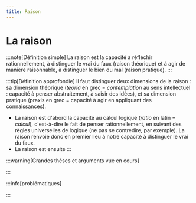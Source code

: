 ```yaml
---
title: Raison
---
```


# La raison

:::note[Définition simple]
La raison est la capacité à réfléchir rationnellement, à distinguer le vrai du faux (raison théorique) et à agir de manière raisonnable, à distinguer le bien du mal (raison pratique).
:::

:::tip[Définition approfondie]
Il faut distinguer deux dimensions de la raison : sa dimension théorique (*teoria* en grec = *contemplation* au sens intellectuel : capacité à penser abstraitement, à saisir des idées),  et sa dimension pratique (praxis en grec = capacité à agir en appliquant des connaissances). 
- La raison est d'abord la capacité au calcul logique (*ratio* en latin = *calcul*), c'est-à-dire le fait de penser rationnellement, en suivant des règles universelles de logique (ne pas se contredire, par exemple). La raison renvoie donc en premier lieu à notre capacité à distinguer le vrai du faux.
- La raison est ensuite
:::

:::warning[Grandes thèses et arguments vue en cours]

:::

:::info[problématiques]

:::